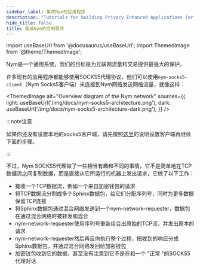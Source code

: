 ```yaml
---
sidebar_label: 集成Nym的应用程序
description: "Tutorials for building Privacy Enhanced Applications (or integrating existing apps with Nym)"
hide_title: false
title: 集成Nym的应用程序
---
```


import useBaseUrl from '@docusaurus/useBaseUrl';
import ThemedImage from '@theme/ThemedImage';


Nym是一个通用系统，我们的目标是为互联网流量和交易提供最强大的保护。

许多现有的应用程序都能够使用SOCKS5代理协议，他们可以使用`nym-socks5-client`（Nym Socks5客户端）来连接到Nym网络发送网络流量，就像这样：

<ThemedImage
  alt="Overview diagram of the Nym network"
  sources={{
    light: useBaseUrl('/img/docs/nym-socks5-architecture.png'),
    dark: useBaseUrl('/img/docs/nym-socks5-architecture-dark.png'),
  }}
/>

:::note注意

如果你还没有设置本地的socks5客户端，请先按照[这里](/docs/stable/developers/develop-with-nym/socks5-client)的说明设置客户端再继续下面的步骤。

:::

不过，Nym SOCKS5代理做了一些相当有趣和不同的事情，它不是简单地在TCP数据流之间复制数据，而是直接从它所运行的机器上发出请求，它做了以下工作：

* 接收一个TCP数据流，例如一个来自加密钱包的请求
* 将TCP数据流分割成多个Sphinx数据包，给它们分配序列号，同时为更多数据保留TCP连接
* 将Sphinx数据包通过混合网络发送到一个nym-network-requester，数据包在通过混合网络时被转发和混合
* nym-network-requester使用序列号重新组合出原始的TCP流，并发出原本的请求
* nym-network-requester然后再反向执行整个过程，把收到的响应分成Sphinx数据包，并通过混合网络发回给加密钱包
* 加密钱包收到它的数据，甚至没有注意到它不是在和一个 "正常 "的SOCKS5代理对话

